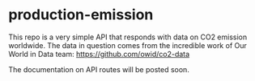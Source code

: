 # production-emission
This repo is a very simple API that responds with data on CO2 emission worldwide. The data in question comes from the incredible work of Our World in Data team: https://github.com/owid/co2-data

The documentation on API routes will be posted soon.
